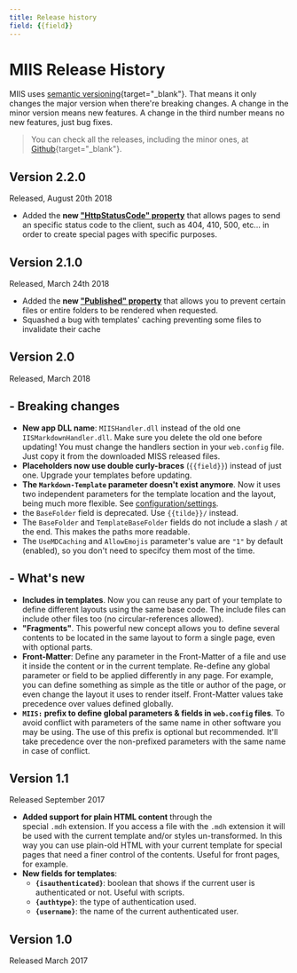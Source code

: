 ```yaml
---
title: Release history
field: {{field}}
---
```

# MIIS Release History
MIIS uses [semantic versioning](https://semver.org){target="_blank"}. That means it only changes the major version when there're breaking changes. A change in the minor version means new features. A change in the third number means no new features, just bug fixes.

>You can check all the releases, including the minor ones, at [Github](https://github.com/jmalarcon/MIIS/releases){target="_blank"}.

## Version 2.2.0

Released, August 20th 2018

- Added the **new ["HttpStatusCode" property](https://miis.azurewebsites.net/Settings#httpstatuscode)** that allows pages to send an specific status code to the client, such as 404, 410, 500, etc... in order to create special pages with specific purposes.


## Version 2.1.0

Released, March 24th 2018

- Added the **new ["Published" property](https://miis.azurewebsites.net/Settings#published)** that allows you to prevent certain files or entire folders to be rendered when requested.
- Squashed a bug with templates' caching preventing some files to invalidate their cache

## Version 2.0

Released, March 2018

## - Breaking changes
- **New app DLL name**: `MIISHandler.dll` instead of the old one `IISMarkdownHandler.dll`. Make sure you delete the old one before updating! You must change the handlers section in your `web.config` file. Just copy it from the downloaded MISS released files.
- **Placeholders now use double curly-braces** (`{{field}}`) instead of just one. Upgrade your templates before updating.
- **The `Markdown-Template` parameter doesn't exist anymore**. Now it uses two independent parameters for the template location and the layout, being much more flexible. See [configuration/settings](Settings).
- the `BaseFolder` field is deprecated. Use `{{tilde}}/` instead.
- The `BaseFolder` and  `TemplateBaseFolder` fields do not include a slash `/` at the end. This makes the paths more readable.
- The `UseMDCaching` and `AllowEmojis` parameter's value are `"1"` by default (enabled), so you don't need to specifcy them most of the time.

## - What's new
- **Includes in templates**. Now you can reuse any part of your template to define different layouts using the same base code. The include files can include other files too (no circular-references allowed).
- **"Fragments"**. This powerful new concept allows you to define several contents to be located in the same layout to form a single page, even with optional parts. 
- **Front-Matter**: Define any parameter in the Front-Matter of a file and use it inside the content or in the current template. Re-define any global parameter or field to be applied differently in any page. For example, you can define something as simple as the title or author of the page, or even change the layout it uses to render itself. Front-Matter values take precedence over values defined globally.
- **`MIIS:` prefix to define global parameters & fields in `web.config` files**. To avoid conflict with parameters of the same name in other software you may be using. The use of this prefix is optional but recommended. It'll take precedence over the non-prefixed parameters with the same name in case of conflict.

## Version 1.1

Released September 2017

- **Added support for plain HTML content** through the special `.mdh` extension. If you access a file with the `.mdh` extension it will be used with the current template and/or styles un-transformed. In this way you can use plain-old HTML with your current template for special pages that need a finer control of the contents. Useful for front pages, for example.
- **New fields for templates**:
    - **`{isauthenticated}`**: boolean that shows if the current user is authenticated or not. Useful with scripts.
    - **`{authtype}`**: the type of authentication used.
    - **`{username}`**: the name of the current authenticated user.


## Version 1.0

Released March 2017
